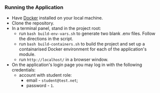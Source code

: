 ### Running the Application

- Have [Docker](https://docs.docker.com/get-docker/) installed on your local machine.
- Clone the repository.
- In a terminal panel, stand in the project root:
    - run `bash build-env-vars.sh` to generate two blank .env files. Follow the directions in the script.
    - run `bash build-containers.sh` to build the project and set up a containarised Docker environment for each of the
      application's module.
    - run `http://localhost/` in a browser window.
- On the application's login page you may log in with the following credentials:
    - account with student role:
        - email - `student@test.net`;
        - password - `1`.